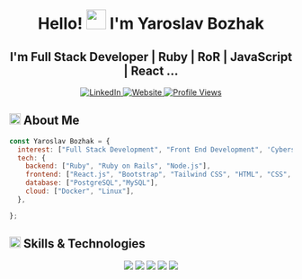 <div align="center">

  <h1>Hello! <img src="https://media.giphy.com/media/hvRJCLFzcasrR4ia7z/giphy.gif" width="35px" height="35px"> I'm Yaroslav Bozhak</h1>
  <h2>I'm Full Stack Developer | Ruby | RoR | JavaScript | React ...</h2>
  <a href="https://www.linkedin.com/in/yaroslav-bozhak/">
    <img src="https://img.shields.io/badge/LinkedIn-%230A66C2.svg?style=for-the-badge&logo=linkedin&logoColor=white" alt="LinkedIn">
  </a>
  <a href="https://yaroslav09.github.io/Yaroslav-Bozhak-Portfolio/#/Yaroslav-Bozhak-Portfolio/">
    <img src="https://img.shields.io/badge/Website-%23171717.svg?style=for-the-badge&logo=google-chrome&logoColor=white" alt="Website">
  </a>
  <a href="https://github.com/Yaroslav09">
    <img src="https://komarev.com/ghpvc/?username=lohitkolluri&style=for-the-badge&color=brightgreen" alt="Profile Views">
  </a>  
  
</div>

<h2 align="left">
  <img src="https://media2.giphy.com/media/QssGEmpkyEOhBCb7e1/giphy.gif?cid=ecf05e47a0n3gi1bfqntqmob8g9aid1oyj2wr3ds3mg700bl&rid=giphy.gif" width="20px" height="20px"> 
  About Me 
</h2>

```js
const Yaroslav Bozhak = {
  interest: ["Full Stack Development", "Front End Development", 'Cybersecurity'],
  tech: {
    backend: ["Ruby", "Ruby on Rails", "Node.js"],
    frontend: ["React.js", "Bootstrap", "Tailwind CSS", "HTML", "CSS", "SASS"],
    database: ["PostgreSQL","MySQL"],
    cloud: ["Docker", "Linux"],
  },

};
```

<h2 align="left">
  <img src="https://media2.giphy.com/media/QssGEmpkyEOhBCb7e1/giphy.gif?cid=ecf05e47a0n3gi1bfqntqmob8g9aid1oyj2wr3ds3mg700bl&rid=giphy.gif" width="20px" height="20px">
  Skills & Technologies
</h2>

<div align="center">
  <img src="https://skillicons.dev/icons?i=ruby,rails,js,react,nodejs,wordpress" />
  <img src="https://skillicons.dev/icons?i=html,css,sass,tailwind,bootstrap,figma" />
  <img src="https://skillicons.dev/icons?i=git,github,docker,linux,mint,ubuntu" />
  <img src="https://skillicons.dev/icons?i=postgresql,mysql" />
  <img src="https://skillicons.dev/icons?i=yarn.npm" />  
</div>
